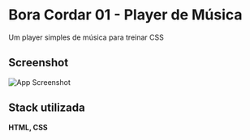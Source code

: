 
# Bora Cordar 01 - Player de Música

Um player simples de música para treinar CSS


## Screenshot

![App Screenshot](https://github.com/GabrielRefundini/Rocketseat/assets/52221116/f1cf3249-f371-49cd-85e6-8288e1fc2e2c)


## Stack utilizada

**HTML, CSS**


